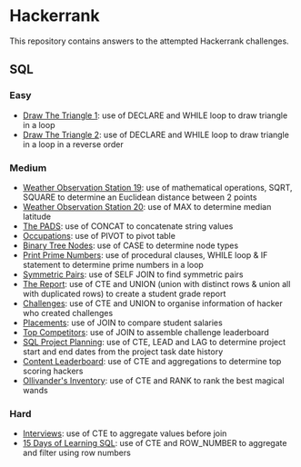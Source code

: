 # Hackerrank
This repository contains answers to the attempted Hackerrank challenges.

## SQL
### Easy
- [Draw The Triangle 1](https://github.com/TravisH0301/hackerrank/blob/main/SQL/Easy/Draw%20The%20Triangle%201.md): use of DECLARE and WHILE loop to draw triangle in a loop
- [Draw The Triangle 2](https://github.com/TravisH0301/hackerrank/blob/main/SQL/Easy/Draw%20The%20Triangle%202.md): use of DECLARE and WHILE loop to draw triangle in a loop in a reverse order


### Medium
- [Weather Observation Station 19](https://github.com/TravisH0301/hackerrank/blob/main/SQL/Medium/Weather%20Observation%20Station%2019.md): use of mathematical operations, SQRT, SQUARE to determine an Euclidean distance between 2 points
- [Weather Observation Station 20](https://github.com/TravisH0301/hackerrank/blob/main/SQL/Medium/Weather%20Observation%20Station%2020.md): use of MAX to determine median latitude 
- [The PADS](https://github.com/TravisH0301/hackerrank/blob/main/SQL/Medium/The%20PADS.md): use of CONCAT to concatenate string values
- [Occupations](https://github.com/TravisH0301/hackerrank/blob/main/SQL/Medium/Occupations.md): use of PIVOT to pivot table
- [Binary Tree Nodes](https://github.com/TravisH0301/hackerrank/blob/main/SQL/Medium/Binary%20Tree%20Nodes.md): use of CASE to determine node types
- [Print Prime Numbers](https://github.com/TravisH0301/hackerrank/blob/main/SQL/Medium/Print%20Prime%20Numbers.md): use of procedural clauses, WHILE loop & IF statement to determine prime numbers in a loop
- [Symmetric Pairs](https://github.com/TravisH0301/hackerrank/blob/main/SQL/Medium/Symmetric%20Paris.md): use of SELF JOIN to find symmetric pairs
- [The Report](https://github.com/TravisH0301/hackerrank/blob/main/SQL/Easy/The%20Report.md): use of CTE and UNION (union with distinct rows & union all with duplicated rows) to create a student grade report
- [Challenges](https://github.com/TravisH0301/hackerrank/blob/main/SQL/Medium/Challenges.md): use of CTE and UNION to organise information of hacker who created challenges
- [Placements](https://github.com/TravisH0301/hackerrank/blob/main/SQL/Medium/Placements.md): use of JOIN to compare student salaries
- [Top Competitors](https://github.com/TravisH0301/hackerrank/blob/main/SQL/Medium/Top%20Competitors.md): use of JOIN to assemble challenge leaderboard
- [SQL Project Planning](https://github.com/TravisH0301/hackerrank/blob/main/SQL/Medium/SQL%20Project%20Planning.md): use of CTE, LEAD and LAG to determine project start and end dates from the project task date history
- [Content Leaderboard](https://github.com/TravisH0301/hackerrank/blob/main/SQL/Medium/Content%20Leaderboard.md): use of CTE and aggregations to determine top scoring hackers
- [Ollivander's Inventory](https://github.com/TravisH0301/hackerrank/blob/main/SQL/Medium/Ollivander's%20Inventory.md): use of CTE and RANK to rank the best magical wands

### Hard
- [Interviews](https://github.com/TravisH0301/hackerrank/blob/main/SQL/Hard/Interviews.md): use of CTE to aggregate values before join
- [15 Days of Learning SQL](https://github.com/TravisH0301/hackerrank/blob/main/SQL/Hard/15%20Days%20of%20Learning%20SQL.md): use of CTE and ROW_NUMBER to aggregate and filter using row numbers



